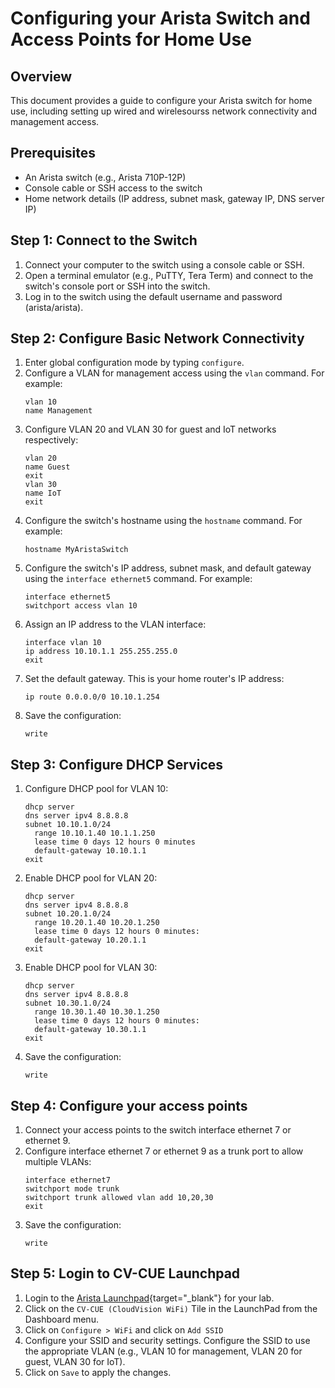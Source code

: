 # Configuring your Arista Switch and Access Points for Home Use

## Overview

This document provides a guide to configure your Arista switch for home use, including setting up wired and wirelesourss network connectivity and management access.

## Prerequisites

- An Arista switch (e.g., Arista 710P-12P)
- Console cable or SSH access to the switch
- Home network details (IP address, subnet mask, gateway IP, DNS server IP)

## Step 1: Connect to the Switch

1. Connect your computer to the switch using a console cable or SSH.
2. Open a terminal emulator (e.g., PuTTY, Tera Term) and connect to the switch's console port or SSH into the switch.
3. Log in to the switch using the default username and password (arista/arista).

## Step 2: Configure Basic Network Connectivity

1. Enter global configuration mode by typing `configure`.
2. Configure a VLAN for management access using the `vlan` command. For example:
    ```
    vlan 10
    name Management
    ```
3. Configure VLAN 20 and VLAN 30 for guest and IoT networks respectively:
    ```
    vlan 20
    name Guest
    exit
    vlan 30
    name IoT
    exit
    ```
3. Configure the switch's hostname using the `hostname` command. For example:
    ```
    hostname MyAristaSwitch
    ```
4. Configure the switch's IP address, subnet mask, and default gateway using the `interface ethernet5` command. For example:
    ```
    interface ethernet5
    switchport access vlan 10
    ```
5. Assign an IP address to the VLAN interface:
    ```
    interface vlan 10
    ip address 10.10.1.1 255.255.255.0
    exit
    ```
6. Set the default gateway. This is your home router's IP address:
    ```
    ip route 0.0.0.0/0 10.10.1.254
    ```
7. Save the configuration:
    ```
    write
    ```
## Step 3: Configure DHCP Services 

1. Configure DHCP pool for VLAN 10:
    ```
    dhcp server
    dns server ipv4 8.8.8.8
    subnet 10.10.1.0/24
      range 10.10.1.40 10.1.1.250
      lease time 0 days 12 hours 0 minutes
      default-gateway 10.10.1.1
    exit
    ```
2. Enable DHCP pool for VLAN 20:
    ```
    dhcp server
    dns server ipv4 8.8.8.8
    subnet 10.20.1.0/24
      range 10.20.1.40 10.20.1.250
      lease time 0 days 12 hours 0 minutes:
      default-gateway 10.20.1.1
    exit
    ```
3. Enable DHCP pool for VLAN 30:
    ```
    dhcp server
    dns server ipv4 8.8.8.8
    subnet 10.30.1.0/24
      range 10.30.1.40 10.30.1.250
      lease time 0 days 12 hours 0 minutes:
      default-gateway 10.30.1.1
    exit
    ```
4. Save the configuration:
    ```
    write
    ```

## Step 4: Configure your access points

1. Connect your access points to the switch interface ethernet 7 or ethernet 9.
2. Configure interface ethernet 7 or ethernet 9 as a trunk port to allow multiple VLANs:
    ```
    interface ethernet7
    switchport mode trunk
    switchport trunk allowed vlan add 10,20,30
    exit
    ```
3. Save the configuration:
    ```
    write
    ```

## Step 5: Login to CV-CUE Launchpad

1. Login to the [Arista Launchpad](https://launchpad.wifi.arista.com/){target="_blank"} for your lab.
2. Click on the `CV-CUE (CloudVision WiFi)` Tile in the LaunchPad from the Dashboard menu.
3. Click on `Configure > WiFi` and click on `Add SSID`
4. Configure your SSID and security settings. Configure the SSID to use the appropriate VLAN (e.g., VLAN 10 for management, VLAN 20 for guest, VLAN 30 for IoT).
5. Click on `Save` to apply the changes.
